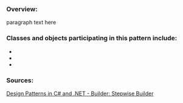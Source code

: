 
### **Overview:**


paragraph text here


### **Classes and objects participating in this pattern include:**

*
*
*

### **Sources:**
[Design Patterns in C# and .NET - Builder: Stepwise Builder](https://www.udemy.com/course/design-patterns-csharp-dotnet/)
